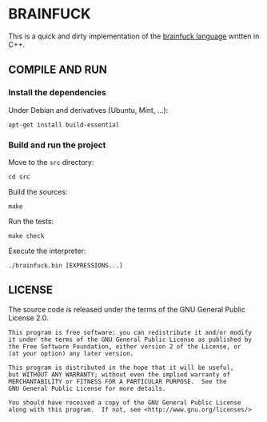 # BRAINFUCK

This is a quick and dirty implementation of the [brainfuck language](https://en.wikipedia.org/wiki/Brainfuck) written in C++.

## COMPILE AND RUN

### Install the dependencies

Under Debian and derivatives (Ubuntu, Mint, ...):

```
apt-get install build-essential
```

### Build and run the project

Move to the `src` directory:

```
cd src
```

Build the sources:

```
make
```

Run the tests:
 
```
make check
```

Execute the interpreter:

```
./brainfuck.bin [EXPRESSIONS...]
```

## LICENSE

The source code is released under the terms of the GNU General Public License 2.0.

```
This program is free software: you can redistribute it and/or modify
it under the terms of the GNU General Public License as published by
the Free Software Foundation, either version 2 of the License, or
(at your option) any later version.

This program is distributed in the hope that it will be useful,
but WITHOUT ANY WARRANTY; without even the implied warranty of
MERCHANTABILITY or FITNESS FOR A PARTICULAR PURPOSE.  See the
GNU General Public License for more details.

You should have received a copy of the GNU General Public License
along with this program.  If not, see <http://www.gnu.org/licenses/>
```

